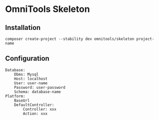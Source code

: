 # OmniTools Skeleton

## Installation

    composer create-project --stability dev omnitools/skeleton project-name

## Configuration

    Database:
        Dbms: Mysql
        Host: localhost
        User: user-name
        Password: user-password
        Schema: database-name
    Platform:
        BaseUrl            
        DefaultController:
            Controller: xxx
            Action: xxx